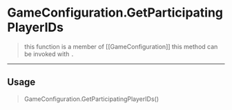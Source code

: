 # GameConfiguration.GetParticipatingPlayerIDs
> this function is a member of [[GameConfiguration]]
> this method can be invoked with `.`
-----
## Usage
> GameConfiguration.GetParticipatingPlayerIDs()
